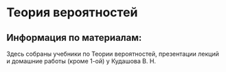 # Теория вероятностей
## Информация по материалам:
Здесь собраны учебники по Теории вероятностей, презентации лекций и домашние работы (кроме 1-ой) у Кудашова В. Н.